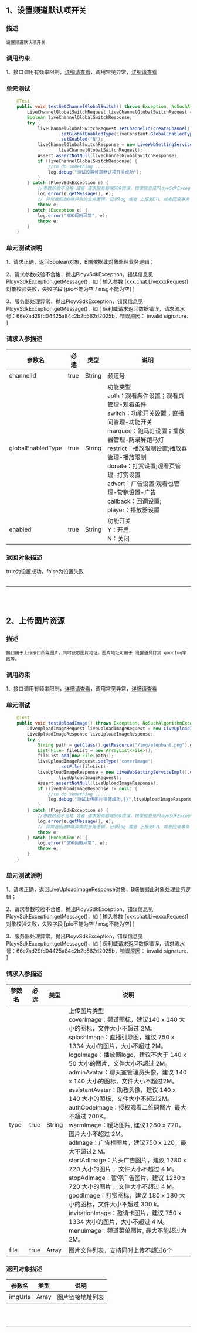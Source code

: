 ## 1、设置频道默认项开关
### 描述
```
设置频道默认项开关
```
### 调用约束
1、接口调用有频率限制，[详细请查看](/limit.md)，调用常见异常，[详细请查看](/exceptionDoc)
### 单元测试
```java
	@Test
	public void testSetChannelGlobalSwitch() throws Exception, NoSuchAlgorithmException {
        LiveChannelGlobalSwitchRequest liveChannelGlobalSwitchRequest = new LiveChannelGlobalSwitchRequest();
        Boolean liveChannelGlobalSwitchResponse;
        try {
            liveChannelGlobalSwitchRequest.setChannelId(createChannel())
                    .setGlobalEnabledType(LiveConstant.GlobalEnabledType.CALLBACK.getDesc())
                    .setEnabled("N");
            liveChannelGlobalSwitchResponse = new LiveWebSettingServiceImpl().setChannelGlobalSwitch(
                    liveChannelGlobalSwitchRequest);
            Assert.assertNotNull(liveChannelGlobalSwitchResponse);
            if (liveChannelGlobalSwitchResponse) {
                //to do something ......
                log.debug("测试设置频道默认项开关成功");
            }
        } catch (PloyvSdkException e) {
            //参数校验不合格 或者 请求服务器端500错误，错误信息见PloyvSdkException.getMessage()
            log.error(e.getMessage(), e);
            // 异常返回做B端异常的业务逻辑，记录log 或者 上报到ETL 或者回滚事务
            throw e;
        } catch (Exception e) {
            log.error("SDK调用异常", e);
            throw e;
        }
    }
```
### 单元测试说明
1、请求正确，返回Boolean对象，B端依据此对象处理业务逻辑；

2、请求参数校验不合格，抛出PloyvSdkException，错误信息见PloyvSdkException.getMessage()，如 [ 输入参数 [xxx.chat.LivexxxRequest]对象校验失败，失败字段 [pic不能为空 / msg不能为空] ]

3、服务器处理异常，抛出PloyvSdkException，错误信息见PloyvSdkException.getMessage()，如 [ 保利威请求返回数据错误，请求流水号：66e7ad29fd04425a84c2b2b562d2025b，错误原因： invalid signature. ]
### 请求入参描述

| 参数名 | 必选 | 类型 | 说明 | 
| --- | --- | --- | --- | 
| channelId | true | String | 频道号 | 
| globalEnabledType | true | String | 功能类型<br/>auth：观看条件设置；观看页管理-观看条件<br/>switch：功能开关设置；直播间管理-功能开关<br/>marquee：跑马灯设置；播放器管理-防录屏跑马灯<br/>restrict：播放限制设置;播放器管理-播放限制<br/>donate：打赏设置;观看页管理-打赏设置<br/>advert：广告设置;观看也管理-营销设置-广告<br/>callback：回调设置;<br/>player：播放器设置 | 
| enabled | true | String | 功能开关<br/>Y：开启<br/>N：关闭 | 

### 返回对象描述

true为设置成功，false为设置失败
<br /><br />

------------------

<br /><br />

## 2、上传图片资源
### 描述
```
接口用于上传接口所需图片，同时获取图片地址。图片地址可用于 设置道具打赏 goodImg字段等。
```
### 调用约束
1、接口调用有频率限制，[详细请查看](/limit.md)，调用常见异常，[详细请查看](/exceptionDoc)
### 单元测试
```java
	@Test
	public void testUploadImage() throws Exception, NoSuchAlgorithmException {
        LiveUploadImageRequest liveUploadImageRequest = new LiveUploadImageRequest();
        LiveUploadImageResponse liveUploadImageResponse;
        try {
            String path = getClass().getResource("/img/elephant.png").getPath();
            List<File> fileList = new ArrayList<File>();
            fileList.add(new File(path));
            liveUploadImageRequest.setType("coverImage")
                    .setFile(fileList);
            liveUploadImageResponse = new LiveWebSettingServiceImpl().uploadImage(
                    liveUploadImageRequest);
            Assert.assertNotNull(liveUploadImageResponse);
            if (liveUploadImageResponse != null) {
                //to do something ......
                log.debug("测试上传图片资源成功,{}",liveUploadImageResponse);
            }
        } catch (PloyvSdkException e) {
            //参数校验不合格 或者 请求服务器端500错误，错误信息见PloyvSdkException.getMessage()
            log.error(e.getMessage(), e);
            // 异常返回做B端异常的业务逻辑，记录log 或者 上报到ETL 或者回滚事务
            throw e;
        } catch (Exception e) {
            log.error("SDK调用异常", e);
            throw e;
        }
    }
```
### 单元测试说明
1、请求正确，返回LiveUploadImageResponse对象，B端依据此对象处理业务逻辑；

2、请求参数校验不合格，抛出PloyvSdkException，错误信息见PloyvSdkException.getMessage()，如 [ 输入参数 [xxx.chat.LivexxxRequest]对象校验失败，失败字段 [pic不能为空 / msg不能为空] ]

3、服务器处理异常，抛出PloyvSdkException，错误信息见PloyvSdkException.getMessage()，如 [ 保利威请求返回数据错误，请求流水号：66e7ad29fd04425a84c2b2b562d2025b，错误原因： invalid signature. ]
### 请求入参描述

| 参数名 | 必选 | 类型 | 说明 | 
| --- | --- | --- | --- | 
| type | true | String | 上传图片类型<br/>coverImage：频道图标，建议140 x 140 大小的图标，文件大小不超过 2M。<br/>splashImage：直播引导图，建议 750 x 1334 大小的图片，大小不超过 2M。<br/>logoImage：播放器logo，建议不大于 140 x 50 大小的图片，文件大小不超过 2M。<br/>adminAvatar：聊天室管理员头像，建议 140 x 140 大小的图标，文件大小不超过2M。<br/>assistantAvatar：助教头像，建议 140 x 140 大小的图标，文件大小不超过2M。<br/>authCodeImage：授权观看二维码图片, 最大不超过 200K。<br/>warmImage：暖场图片, 建议1280 x 720，图片大小不超过 2M。<br/>adImage：广告栏图片，建议750 x 120，最大不超过2 M。<br/>startAdImage：片头广告图片，建议 1280 x 720 大小的图片 ，文件大小不超过 4 M。<br/>stopAdImage：暂停广告图片，建议 1280 x 720 大小的图片 ，文件大小不超过 4 M。<br/>goodImage：打赏图标，建议 180 x 180 大小的图标，文件大小不超过 300 k。<br/>invitationImage：邀请卡图片，建议 750 x 1334 大小的图片，大小不超过 4 M。<br/>menuImage：频道菜单图片, 最大不能超过为 2M。 | 
| file | true | Array | 图片文件列表，支持同时上传不超过6个 | 

### 返回对象描述


| 参数名 | 类型 | 说明 | 
| --- | --- | --- | 
| imgUrls | Array | 图片链接地址列表 | 

<br /><br />

------------------

<br /><br />


